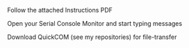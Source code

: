 Follow the attached Instructions PDF

Open your Serial Console Monitor and start typing messages

Download QuickCOM (see my repositories) for file-transfer
